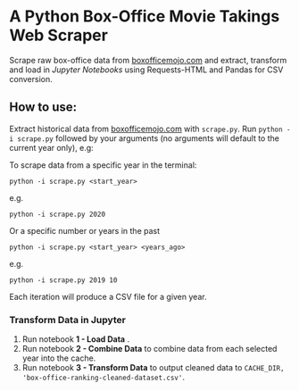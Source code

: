 # A Python Box-Office Movie Takings Web Scraper

Scrape raw box-office data from [boxofficemojo.com](https://www.boxofficemojo.com/year/world/) and extract, transform and load in _Jupyter Notebooks_ using Requests-HTML and Pandas for CSV conversion.

## How to use:

Extract historical data from [boxofficemojo.com](https://www.boxofficemojo.com/year/world/) with `scrape.py`. Run `python -i scrape.py` followed by your arguments (no arguments will default to the current year only), e.g:

To scrape data from a specific year in the terminal:

```shell
python -i scrape.py <start_year>
```

e.g.

```shell
python -i scrape.py 2020
```

Or a specific number or years in the past

```shell
python -i scrape.py <start_year> <years_ago>
```

e.g.

```shell
python -i scrape.py 2019 10
```

Each iteration will produce a CSV file for a given year.

### Transform Data in Jupyter

1. Run notebook **1 - Load Data** .
2. Run notebook **2 - Combine Data** to combine data from each selected year into the cache.
3. Run notebook **3 - Transform Data** to output cleaned data to `CACHE_DIR, 'box-office-ranking-cleaned-dataset.csv'`.
